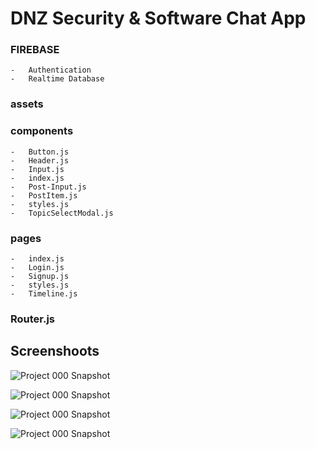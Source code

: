 # DNZ Security & Software Chat App

### FIREBASE

    -   Authentication
    -   Realtime Database

### assets

### components

    -   Button.js
    -   Header.js
    -   Input.js
    -   index.js
    -   Post-Input.js
    -   PostItem.js
    -   styles.js
    -   TopicSelectModal.js

### pages

    -   index.js
    -   Login.js
    -   Signup.js
    -   styles.js
    -   Timeline.js

### Router.js

## Screenshoots

![Project 000 Snapshot](./images/01.jpg)

![Project 000 Snapshot](./images/02.jpg)

![Project 000 Snapshot](./images/03.jpg)

![Project 000 Snapshot](./images/04.jpg)
